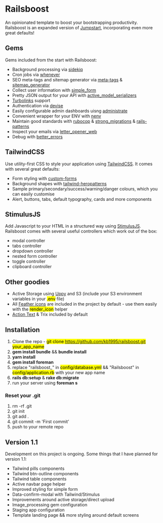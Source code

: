 # Railsboost

An opinionated template to boost your bootstrapping productivity. Railsboost is an expanded version of [Jumpstart](https://github.com/excid3/jumpstart), incorporating even more great defaults!

## Gems

Gems included from the start with Railsboost:

- Background processing via [sidekiq](https://github.com/mperham/sidekiq)
- Cron jobs via [whenever](https://github.com/javan/whenever)
- SEO meta-tags and sitemap generator via [meta-tags](https://github.com/kpumuk/meta-tags) & [sitemap_generator](https://github.com/kjvarga/sitemap_generator)
- Collect user information with [simple_form](https://github.com/plataformatec/simple_form)
- Pretty JSON output for your API with [active_model_serializers](https://github.com/rails-api/active_model_serializers)
- [Turbolinks](https://github.com/turbolinks/turbolinks) support
- Authentication via [devise](https://github.com/plataformatec/devise)
- Easily configurable admin dashboards uisng [administrate](https://github.com/thoughtbot/administrate)
- Convenient wrapper for your ENV with [nenv](https://github.com/e2/nenv)
- Maintain good standards with [rubocop](https://github.com/rubocop-hq/rubocop) & [strong_migrations](https://github.com/ankane/strong_migrations#adding-a-column-with-a-default-value) & [rails-patterns](https://github.com/Selleo/pattern)
- Inspect your emails via [letter_opener_web](https://github.com/fgrehm/letter_opener_web) 
- Debug with [better_errors](https://github.com/BetterErrors/better_errors)

## TailwindCSS

Use utility-first CSS to style your application using [TailwindCSS](https://tailwindcss.com/). It comes with several great defaults:

- Form styling with [custom-forms](https://github.com/tailwindcss/custom-forms)
- Background shapes with [tailwind-heropatterns](https://github.com/AndreaMinato/tailwind-heropatterns)
- Sample primary/secondary/success/warning/danger colours, which you can easily customise
- Alert, buttons, tabs, default typography, cards and more components

## StimulusJS

Add Javascript to your HTML in a structured way using [StimulusJS](https://stimulusjs.org/). Railsboost comes with several useful controllers which work out of the box:

- modal controller
- tabs controller
- dropdown controller
- nested form controller
- toggle controller
- clipboard controller

## Other goodies

- Active Storage using [Uppy](https://uppy.io/) and S3 (include your S3 environment variables in your <mark>.env</mark> file)
- All [Feather icons](https://feathericons.com) are included in the project by default - use them easily with the <mark>render_icon</mark> helper
- [Action Text](https://edgeguides.rubyonrails.org/action_text_overview.html) & Trix included by default

## Installation

1. Clone the repo - <mark>git clone https://github.com/kb1995/railsboost.git your_app_name</mark> 
2. **gem install bundle** && **bundle install**
3. **yarn install**
4. **gem install foreman**
5. replace "railsboost_" in <mark>config/database.yml</mark> && "Railsboost" in <mark>config/application.rb</mark> with your new app name 
6. **rails db:setup** & **rake db:migrate**
7. run your server using **foreman s**

### Reset your .git

1. rm -rf .git
2. git init
3. git add .
4. git commit -m 'First commit'
5. push to your remote repo

## Version 1.1

Development on this project is ongoing. Some things that I have planned for version 1.1:

- Tailwind pills components
- Tailwind btn-outline components
- Tailwind table components
- Active navbar page helper
- Improved styling for simple form
- Data-confirm-modal with Tailwind/Stimulus
- Improvements around active storage/direct upload
- Image_processing gem configuration
- Staging app configuration
- Template landing page && more styling around default screens